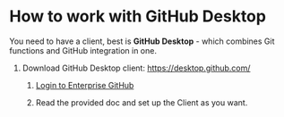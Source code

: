 # How to work with GitHub Desktop

You need to have a client, best is **GitHub Desktop** - which combines Git functions and GitHub integration in one.

1. Download GitHub Desktop client: https://desktop.github.com/

   1. [Login to Enterprise GitHub](https://docs.github.com/en/desktop/installing-and-authenticating-to-github-desktop/authenticating-to-github-in-github-desktop)

   2. Read the provided doc and set up the Client as you want.